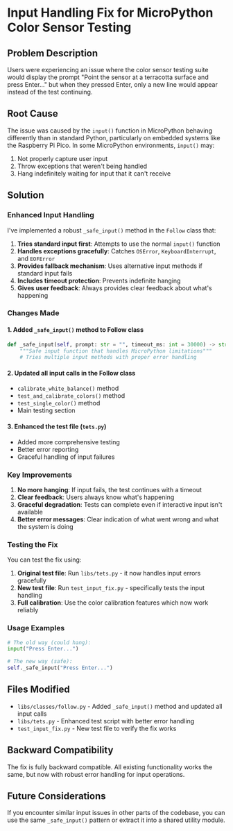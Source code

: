 # Input Handling Fix for MicroPython Color Sensor Testing

## Problem Description

Users were experiencing an issue where the color sensor testing suite would display the prompt "Point the sensor at a terracotta surface and press Enter..." but when they pressed Enter, only a new line would appear instead of the test continuing.

## Root Cause

The issue was caused by the `input()` function in MicroPython behaving differently than in standard Python, particularly on embedded systems like the Raspberry Pi Pico. In some MicroPython environments, `input()` may:

1. Not properly capture user input
2. Throw exceptions that weren't being handled
3. Hang indefinitely waiting for input that it can't receive

## Solution

### Enhanced Input Handling

I've implemented a robust `_safe_input()` method in the `Follow` class that:

1. **Tries standard input first**: Attempts to use the normal `input()` function
2. **Handles exceptions gracefully**: Catches `OSError`, `KeyboardInterrupt`, and `EOFError`
3. **Provides fallback mechanism**: Uses alternative input methods if standard input fails
4. **Includes timeout protection**: Prevents indefinite hanging
5. **Gives user feedback**: Always provides clear feedback about what's happening

### Changes Made

#### 1. Added `_safe_input()` method to Follow class

```python
def _safe_input(self, prompt: str = "", timeout_ms: int = 30000) -> str:
    """Safe input function that handles MicroPython limitations"""
    # Tries multiple input methods with proper error handling
```

#### 2. Updated all input calls in the Follow class

- `calibrate_white_balance()` method
- `test_and_calibrate_colors()` method  
- `test_single_color()` method
- Main testing section

#### 3. Enhanced the test file (`tets.py`)

- Added more comprehensive testing
- Better error reporting
- Graceful handling of input failures

### Key Improvements

1. **No more hanging**: If input fails, the test continues with a timeout
2. **Clear feedback**: Users always know what's happening
3. **Graceful degradation**: Tests can complete even if interactive input isn't available
4. **Better error messages**: Clear indication of what went wrong and what the system is doing

### Testing the Fix

You can test the fix using:

1. **Original test file**: Run `libs/tets.py` - it now handles input errors gracefully
2. **New test file**: Run `test_input_fix.py` - specifically tests the input handling
3. **Full calibration**: Use the color calibration features which now work reliably

### Usage Examples

```python
# The old way (could hang):
input("Press Enter...")

# The new way (safe):
self._safe_input("Press Enter...")
```

## Files Modified

- `libs/classes/follow.py` - Added `_safe_input()` method and updated all input calls
- `libs/tets.py` - Enhanced test script with better error handling
- `test_input_fix.py` - New test file to verify the fix works

## Backward Compatibility

The fix is fully backward compatible. All existing functionality works the same, but now with robust error handling for input operations.

## Future Considerations

If you encounter similar input issues in other parts of the codebase, you can use the same `_safe_input()` pattern or extract it into a shared utility module.
